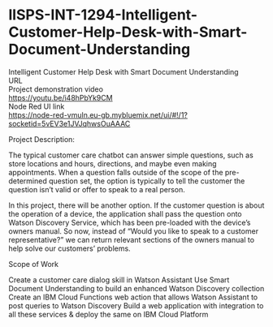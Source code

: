 # llSPS-INT-1294-Intelligent-Customer-Help-Desk-with-Smart-Document-Understanding
Intelligent Customer Help Desk with Smart Document Understanding<br/>
URL<br/>
Project demonstration video  
https://youtu.be/i48hPbYk9CM  
Node Red UI link<br/>
https://node-red-vmuln.eu-gb.mybluemix.net/ui/#!/1?socketid=5vEV3e1JVJqhwsOuAAAC

Project Description:

The typical customer care chatbot can answer simple questions, such as store locations and hours, directions, and maybe even making appointments. When a question falls outside of the scope of the pre-determined question set, the option is typically to tell the customer the question isn’t valid or offer to speak to a real person.  

In this project, there will be another option. If the customer question is about the operation of a device, the application shall pass the question onto Watson Discovery Service, which has been pre-loaded with the device’s owners manual. So now, instead of “Would you like to speak to a customer representative?” we can return relevant sections of the owners manual to help solve our customers’ problems.


Scope of Work

Create a customer care dialog skill in Watson Assistant
Use Smart Document Understanding to build an enhanced Watson Discovery collection
Create an IBM Cloud Functions web action that allows Watson Assistant to post queries to Watson Discovery
Build a web application with integration to all these services & deploy the same on IBM Cloud Platform
